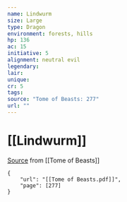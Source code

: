 ```yaml
---
name: Lindwurm
size: Large
type: Dragon
environment: forests, hills
hp: 136
ac: 15
initiative: 5
alignment: neutral evil
legendary: 
lair: 
unique: 
cr: 5
tags: 
source: "Tome of Beasts: 277"
url: ""
---
```

# [[Lindwurm]]

[Source](zotero://open-pdf/library/items/ULEQWHJM?page=277) from [[Tome of Beasts]]

```pdf
{
	"url": "[[Tome of Beasts.pdf]]",
	"page": [277]
}
```


